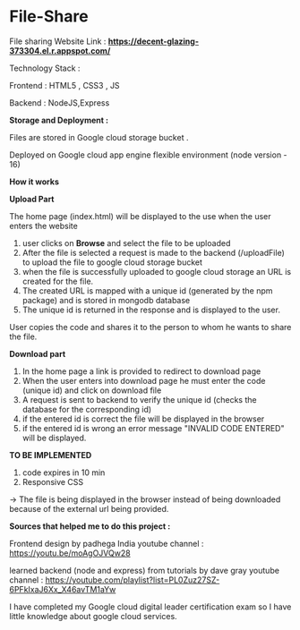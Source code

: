 # File-Share
File sharing
Website Link : **https://decent-glazing-373304.el.r.appspot.com/**

Technology Stack :

Frontend : HTML5 , CSS3 , JS

Backend : NodeJS,Express

**Storage and Deployment :**

Files are stored in Google cloud storage bucket .

Deployed on Google cloud app engine flexible environment (node version - 16)

**How it works**

**Upload Part**

The home page (index.html) will be displayed to the use when the user enters the website
1. user clicks on **Browse** and select the file to be uploaded
2. After the file is selected a request is made to the backend (/uploadFile) to upload the file to google cloud storage bucket
3. when the file is successfully uploaded to google cloud storage an URL is created for the file.
4. The created URL is mapped with a unique id (generated by the npm package) and is stored in mongodb database
5. The unique id is returned in the response and is displayed to the user.

User copies the code and shares it to the person to whom he wants to share the file.

**Download part**
1. In the home page a link is provided to redirect to download page
2. When the user enters into download page he must enter the code (unique id) and click on download file
3. A request is sent to backend to verify the unique id (checks the database for the corresponding id)
4. if the entered id is correct the file will be displayed in the browser
5. if the entered id is wrong an error message "INVALID CODE ENTERED" will be displayed.

**TO BE IMPLEMENTED**
1. code expires in 10 min
2. Responsive CSS

-> The file is being displayed in the browser instead of being downloaded because of the external url being provided.

**Sources that helped me to do this project :**

Frontend design by padhega India youtube channel : https://youtu.be/moAgOJVQw28

learned backend  (node and express) from tutorials by dave gray youtube channel : https://youtube.com/playlist?list=PL0Zuz27SZ-6PFkIxaJ6Xx_X46avTM1aYw

I have completed my Google cloud digital leader certification exam so I have little knowledge about google cloud services.
